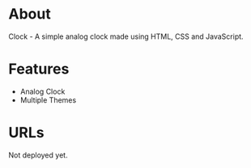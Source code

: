 # About

Clock - A simple analog clock made using HTML, CSS and JavaScript.

# Features

- Analog Clock
- Multiple Themes

# URLs

Not deployed yet.
